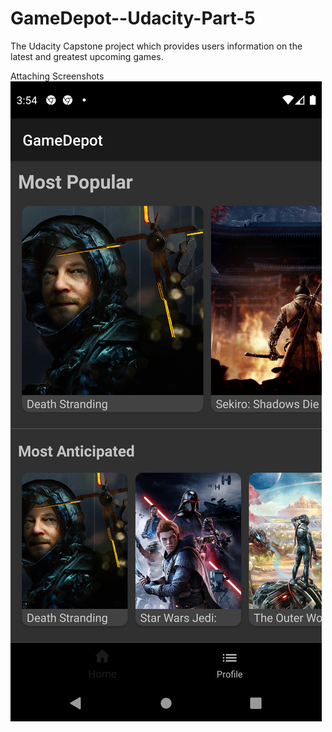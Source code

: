 # GameDepot--Udacity-Part-5
The Udacity Capstone project which provides users information on the latest and greatest upcoming games.


Attaching Screenshots 
![Alt text](/Screnshots/list1.png?raw=true "List")
